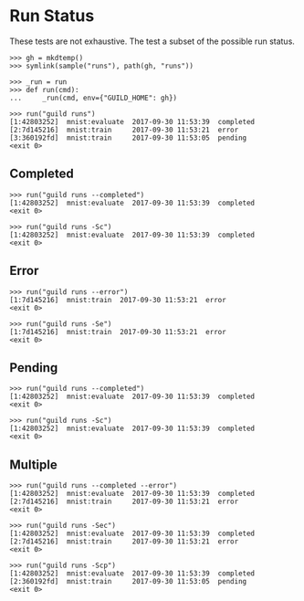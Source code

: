 # Run Status

These tests are not exhaustive. The test a subset of the possible run
status.

    >>> gh = mkdtemp()
    >>> symlink(sample("runs"), path(gh, "runs"))

    >>> _run = run
    >>> def run(cmd):
    ...     _run(cmd, env={"GUILD_HOME": gh})

    >>> run("guild runs")
    [1:42803252]  mnist:evaluate  2017-09-30 11:53:39  completed
    [2:7d145216]  mnist:train     2017-09-30 11:53:21  error
    [3:360192fd]  mnist:train     2017-09-30 11:53:05  pending
    <exit 0>

## Completed

    >>> run("guild runs --completed")
    [1:42803252]  mnist:evaluate  2017-09-30 11:53:39  completed
    <exit 0>

    >>> run("guild runs -Sc")
    [1:42803252]  mnist:evaluate  2017-09-30 11:53:39  completed
    <exit 0>

## Error

    >>> run("guild runs --error")
    [1:7d145216]  mnist:train  2017-09-30 11:53:21  error
    <exit 0>

    >>> run("guild runs -Se")
    [1:7d145216]  mnist:train  2017-09-30 11:53:21  error
    <exit 0>

## Pending

    >>> run("guild runs --completed")
    [1:42803252]  mnist:evaluate  2017-09-30 11:53:39  completed
    <exit 0>

    >>> run("guild runs -Sc")
    [1:42803252]  mnist:evaluate  2017-09-30 11:53:39  completed
    <exit 0>

## Multiple

    >>> run("guild runs --completed --error")
    [1:42803252]  mnist:evaluate  2017-09-30 11:53:39  completed
    [2:7d145216]  mnist:train     2017-09-30 11:53:21  error
    <exit 0>

    >>> run("guild runs -Sec")
    [1:42803252]  mnist:evaluate  2017-09-30 11:53:39  completed
    [2:7d145216]  mnist:train     2017-09-30 11:53:21  error
    <exit 0>

    >>> run("guild runs -Scp")
    [1:42803252]  mnist:evaluate  2017-09-30 11:53:39  completed
    [2:360192fd]  mnist:train     2017-09-30 11:53:05  pending
    <exit 0>
